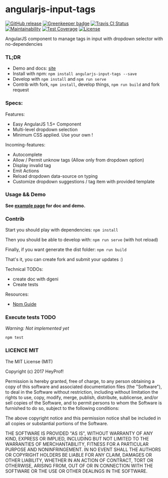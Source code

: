 # angularjs-input-tags 

[![GitHub release][badge-release-img]][badge-release-lnk]
[![Greenkeeper badge][badge-greenkeeper-img]][badge-greenkeeper-lnk]
[![Travis CI Status][badge-travis-img]][badge-travis-lnk]
[![Maintainability][badge-codeclimate-maintainability-img]][badge-codeclimate-maintainability-lnk]
[![Test Coverage][badge-codeclimate-coverage-img]][badge-codeclimate-coverage-lnk]
[![License][badge-license-img]][badge-license-lnk]


AngularJS component to manage tags in input with dropdown selector with no-dependencies

### TL;DR

- Demo and docs: [site][site]
- Install with npm: `npm install angularjs-input-tags --save`
- Develop with `npm install` and `npm run serve`
- Contrib with fork, `npm install`, develop things, `npm run build` and fork request

### Specs:

Features:
- Easy AngularJS 1.5+ Component
- Multi-level dropdown selection
- Minimum CSS applied. Use your own !

Incoming-features:
- Autocomplete
- Allow / Permit unknow tags (Allow only from dropdown option)
- Display invalid tag
- Emit Actions
- Reload dropdown data-source on typing
- Customize dropdown suggestions / tag item with provided template

### Usage && Demo

**See [example page][site] for doc and demo.**

### Contrib

Start you should play with dependencies: `npm install`

Then you should be able to develop with: `npm run serve` (with hot reload)

Finally, if you want generate the dist folder: `npm run build`

That's it, you can create fork and submit your updates :)

Technical TODOs:
- create doc with dgeni
- Create tests

Resources:
- [Npm Guide](https://docs.npmjs.com/getting-started/publishing-npm-packages)

### Execute tests TODO

*Warning: Not implemented yet*

`npm test`

### LICENCE MIT

The MIT License (MIT)

Copyright (c) 2017 HeyProf!

Permission is hereby granted, free of charge, to any person obtaining a copy
of this software and associated documentation files (the "Software"), to deal
in the Software without restriction, including without limitation the rights
to use, copy, modify, merge, publish, distribute, sublicense, and/or sell
copies of the Software, and to permit persons to whom the Software is
furnished to do so, subject to the following conditions:

The above copyright notice and this permission notice shall be included in all
copies or substantial portions of the Software.

THE SOFTWARE IS PROVIDED "AS IS", WITHOUT WARRANTY OF ANY KIND, EXPRESS OR
IMPLIED, INCLUDING BUT NOT LIMITED TO THE WARRANTIES OF MERCHANTABILITY,
FITNESS FOR A PARTICULAR PURPOSE AND NONINFRINGEMENT. IN NO EVENT SHALL THE
AUTHORS OR COPYRIGHT HOLDERS BE LIABLE FOR ANY CLAIM, DAMAGES OR OTHER
LIABILITY, WHETHER IN AN ACTION OF CONTRACT, TORT OR OTHERWISE, ARISING FROM,
OUT OF OR IN CONNECTION WITH THE SOFTWARE OR THE USE OR OTHER DEALINGS IN THE
SOFTWARE.

[site]: https://heyprof.github.io/angularjs-input-tags/

[badge-release-img]: https://img.shields.io/github/release/heyprof/angularjs-input-tags/all.svg
[badge-release-lnk]: https://github.com/heyprof/angularjs-input-tags/releases
[badge-greenkeeper-img]: https://badges.greenkeeper.io/heyprof/angularjs-input-tags.svg
[badge-greenkeeper-lnk]: https://account.greenkeeper.io/account/heyprof
[badge-travis-img]: https://img.shields.io/travis/heyprof/angularjs-input-tags.svg?label=TravisCI
[badge-travis-lnk]: https://travis-ci.org/heyprof/angularjs-input-tags
[badge-codeclimate-maintainability-img]: https://api.codeclimate.com/v1/badges/b8e2a66055de8869c139/maintainability
[badge-codeclimate-maintainability-lnk]: https://codeclimate.com/github/heyprof/angularjs-input-tags/maintainability
[badge-codeclimate-coverage-img]: https://api.codeclimate.com/v1/badges/b8e2a66055de8869c139/test_coverage
[badge-codeclimate-coverage-lnk]: https://codeclimate.com/github/heyprof/angularjs-input-tags/test_coverage
[badge-license-img]: https://img.shields.io/badge/license-MIT-blue.svg
[badge-license-lnk]: https://raw.githubusercontent.com/heyprof/angularjs-input-tags/master/LICENSE
